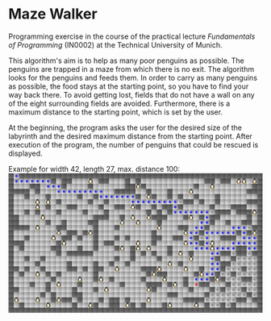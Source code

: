 # Maze Walker

Programming exercise in the course of the practical lecture _Fundamentals of Programming_ (IN0002) at the Technical University of Munich.

This algorithm's aim is to help as many poor penguins as possible. The penguins are trapped in a maze from which there is no exit. The algorithm looks for the penguins and feeds them. In order to carry as many penguins as possible, the food stays at the starting point, so you have to find your way back there. To avoid getting lost, fields that do not have a wall on any of the eight surrounding fields are avoided. Furthermore, there is a maximum distance to the starting point, which is set by the user.

At the beginning, the program asks the user for the desired size of the labyrinth and the desired maximum distance from the starting point. After execution of the program, the number of penguins that could be rescued is displayed.

Example for width 42, length 27, max. distance 100:
![alt text](https://raw.githubusercontent.com/ppommer/maze-walker/master/maze.jpg?token=AL6HJ7QSJ6XEFOVQIWRQMKC6MO4BQ)
